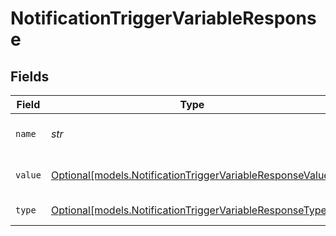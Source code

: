 # NotificationTriggerVariableResponse


## Fields

| Field                                                                                                              | Type                                                                                                               | Required                                                                                                           | Description                                                                                                        |
| ------------------------------------------------------------------------------------------------------------------ | ------------------------------------------------------------------------------------------------------------------ | ------------------------------------------------------------------------------------------------------------------ | ------------------------------------------------------------------------------------------------------------------ |
| `name`                                                                                                             | *str*                                                                                                              | :heavy_check_mark:                                                                                                 | The name of the variable                                                                                           |
| `value`                                                                                                            | [Optional[models.NotificationTriggerVariableResponseValue]](../models/notificationtriggervariableresponsevalue.md) | :heavy_minus_sign:                                                                                                 | The value of the variable                                                                                          |
| `type`                                                                                                             | [Optional[models.NotificationTriggerVariableResponseType]](../models/notificationtriggervariableresponsetype.md)   | :heavy_minus_sign:                                                                                                 | The type of the variable                                                                                           |